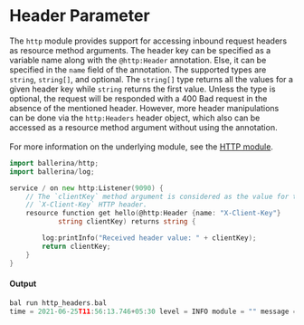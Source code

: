 # Header Parameter

 The `http` module provides support for accessing inbound request headers as resource method arguments.
 The header key can be specified as a variable name along with the `@http:Header` annotation. Else, it can be specified
 in the `name` field of the annotation. The supported types are `string`, `string[]`, and optional.
 The `string[]` type returns all the values for a given header key while `string` returns the first value. Unless the
 type is optional, the request will be responded with a 400 Bad request in the absence of the mentioned header.
 However, more header manipulations can be done via the `http:Headers` header object, which also can be accessed as
 a resource method argument without using the annotation.<br/><br/>
 For more information on the underlying module,
 see the [HTTP module](https:docs.central.ballerina.io/ballerina/http/latest/).

```go
import ballerina/http;
import ballerina/log;

service / on new http:Listener(9090) {
    // The `clientKey` method argument is considered as the value for the
    // `X-Client-Key` HTTP header.
    resource function get hello(@http:Header {name: "X-Client-Key"}
            string clientKey) returns string {

        log:printInfo("Received header value: " + clientKey);
        return clientKey;
    }
}
```

#### Output

```go
bal run http_headers.bal
time = 2021-06-25T11:56:13.746+05:30 level = INFO module = "" message = "Received header value 0987654321"
```